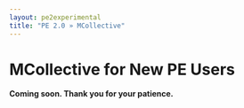 ```yaml
---
layout: pe2experimental
title: "PE 2.0 » MCollective"
---
```


MCollective for New PE Users
=====

**Coming soon. Thank you for your patience.**
